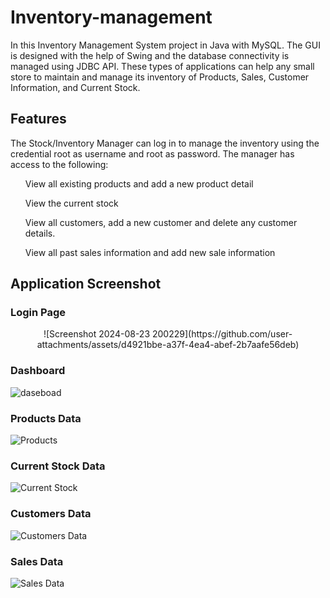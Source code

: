<h1>Inventory-management</h1>

In this Inventory Management System project in Java with MySQL. The GUI is designed with the help of Swing and the database connectivity is managed using JDBC API. These types of applications can help any small store to maintain and manage its inventory of Products, Sales, Customer Information, and Current Stock.

<h2>Features</h2>
The Stock/Inventory Manager can log in to manage the inventory using the credential root as username and root as password. The manager has access to the following:

<ol>View all existing products and add a new product detail</ol>
<ol>View the current stock</ol>
<ol>View all customers, add a new customer and delete any customer details.</ol>
<ol>View all past sales information and add new sale information</ol>

<h2>Application Screenshot</h2>
<h3>Login Page</h3> 


<center>![Screenshot 2024-08-23 200229](https://github.com/user-attachments/assets/d4921bbe-a37f-4ea4-abef-2b7aafe56deb)</center>

<h3>Dashboard</h3>


![daseboad](https://github.com/user-attachments/assets/05b983b2-b409-45a6-9adf-38f8f61dbf1e)

<h3>Products Data</h3>


![Products](https://github.com/user-attachments/assets/e909ffc8-ad5f-46f9-abdb-c3d44b192b98)
<h3>Current Stock Data</h3>


![Current Stock](https://github.com/user-attachments/assets/c42ecdc5-dafa-4072-9718-1b8a74925c7c)

<h3>Customers Data</h3>


![Customers Data](https://github.com/user-attachments/assets/ca44e016-0b90-4ebe-8eea-943bbcbd152a)

<h3>Sales Data</h3>


![Sales Data](https://github.com/user-attachments/assets/de7b9aac-9de0-4662-a623-cd63c8542aad)






